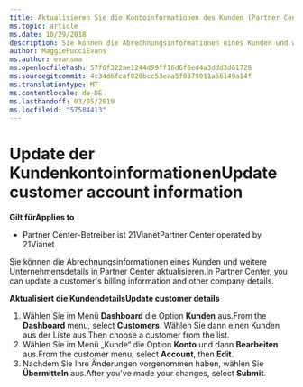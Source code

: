 ```yaml
---
title: Aktualisieren Sie die Kontoinformationen des Kunden (Partner Center im Betrieb über 21Vianet)
ms.topic: article
ms.date: 10/29/2018
description: Sie können die Abrechnungsinformationen eines Kunden und weitere Unternehmensdetails in Partner Center aktualisieren.
author: MaggiePucciEvans
ms.author: evansma
ms.openlocfilehash: 57f6f322ae1244d99ff16d6f6ed4a3ddd3d61728
ms.sourcegitcommit: 4c34d6fcaf020bcc53eaa5f0379011a56149a14f
ms.translationtype: MT
ms.contentlocale: de-DE
ms.lasthandoff: 03/05/2019
ms.locfileid: "57584413"
---
```

# <a name="update-customer-account-information"></a><span data-ttu-id="2159c-103">Update der Kundenkontoinformationen</span><span class="sxs-lookup"><span data-stu-id="2159c-103">Update customer account information</span></span>

<span data-ttu-id="2159c-104">**Gilt für**</span><span class="sxs-lookup"><span data-stu-id="2159c-104">**Applies to**</span></span>

-   <span data-ttu-id="2159c-105">Partner Center-Betreiber ist 21Vianet</span><span class="sxs-lookup"><span data-stu-id="2159c-105">Partner Center operated by 21Vianet</span></span>


<span data-ttu-id="2159c-106">Sie können die Abrechnungsinformationen eines Kunden und weitere Unternehmensdetails in Partner Center aktualisieren.</span><span class="sxs-lookup"><span data-stu-id="2159c-106">In Partner Center, you can update a customer's billing information and other company details.</span></span>

<span data-ttu-id="2159c-107">**Aktualisiert die Kundendetails**</span><span class="sxs-lookup"><span data-stu-id="2159c-107">**Update customer details**</span></span>

1.  <span data-ttu-id="2159c-108">Wählen Sie im Menü **Dashboard** die Option **Kunden** aus.</span><span class="sxs-lookup"><span data-stu-id="2159c-108">From the **Dashboard** menu, select **Customers**.</span></span> <span data-ttu-id="2159c-109">Wählen Sie dann einen Kunden aus der Liste aus.</span><span class="sxs-lookup"><span data-stu-id="2159c-109">Then choose a customer from the list.</span></span>
2.  <span data-ttu-id="2159c-110">Wählen Sie im Menü „Kunde“ die Option **Konto** und dann **Bearbeiten** aus.</span><span class="sxs-lookup"><span data-stu-id="2159c-110">From the customer menu, select **Account**, then **Edit**.</span></span>
3.  <span data-ttu-id="2159c-111">Nachdem Sie Ihre Änderungen vorgenommen haben, wählen Sie **Übermitteln** aus.</span><span class="sxs-lookup"><span data-stu-id="2159c-111">After you've made your changes, select **Submit**.</span></span>
